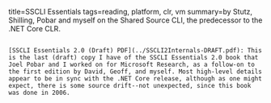 title=SSCLI Essentials
tags=reading, platform, clr, vm
summary=by Stutz, Shilling, Pobar and myself on the Shared Source CLI, the predecessor to the .NET Core CLR.
~~~~~~

[SSCLI Essentials 2.0 (Draft) PDF](../SSCLI2Internals-DRAFT.pdf): This is the last (draft) copy I have of the SSCLI Essentials 2.0 book that Joel Pobar and I worked on for Microsoft Research, as a follow-on to the first edition by David, Geoff, and myself. Most high-level details appear to be in sync with the .NET Core release, although as one might expect, there is some source drift--not unexpected, since this book was done in 2006.



